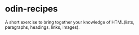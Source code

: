 # odin-recipes
A short exercise to bring together your knowledge of HTML(lists, paragraphs, headings, links, images).